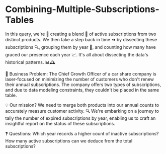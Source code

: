 # Combining-Multiple-Subscriptions-Tables
In this query, we're 🎨 creating a blend 🌟 of active subscriptions from two distinct products. We then take a step back in time ⏪ by dissecting these subscriptions 🔍, grouping them by year 📅, and counting how many have graced our presence each year 📈. It's all about dissecting the data's historical patterns. 📊🕰️

🤔 Business Problem:
The Chief Growth Officer of a car share company is laser-focused on minimizing the number of customers who don't renew their annual subscriptions. The company offers two types of subscriptions, and due to data modeling constraints, they couldn't be placed in the same table.

💡 Our mission? 
We need to merge both products into our annual counts to accurately measure customer activity.
🔍 We're embarking on a journey to tally the number of expired subscriptions by year, enabling us to craft an insightful report on the status of these subscriptions.

❓ Questions:
Which year records a higher count of inactive subscriptions?
How many active subscriptions can we deduce from the total subscriptions?
